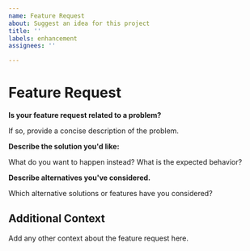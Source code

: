 ```yaml
---
name: Feature Request
about: Suggest an idea for this project
title: ''
labels: enhancement
assignees: ''

---
```


# Feature Request


**Is your feature request related to a problem?**

If so, provide a concise description of the problem.

**Describe the solution you'd like:**

What do you want to happen instead? What is the expected behavior?

**Describe alternatives you've considered.**

Which alternative solutions or features have you considered?

## Additional Context

Add any other context about the feature request here.

